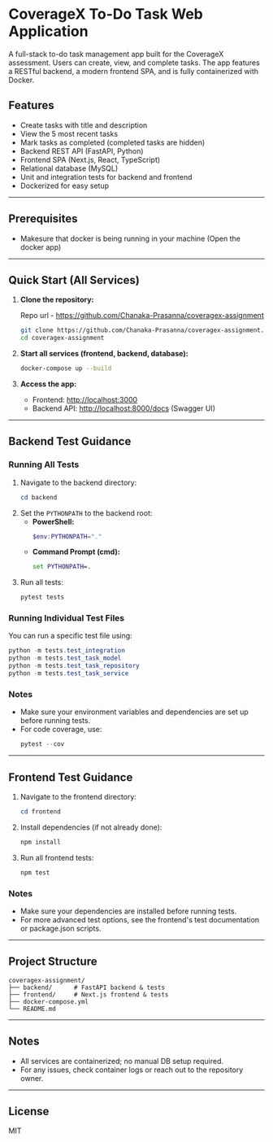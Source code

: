 # CoverageX To-Do Task Web Application

A full-stack to-do task management app built for the CoverageX assessment. Users can create, view, and complete tasks. The app features a RESTful backend, a modern frontend SPA, and is fully containerized with Docker.

## Features

- Create tasks with title and description
- View the 5 most recent tasks
- Mark tasks as completed (completed tasks are hidden)
- Backend REST API (FastAPI, Python)
- Frontend SPA (Next.js, React, TypeScript)
- Relational database (MySQL)
- Unit and integration tests for backend and frontend
- Dockerized for easy setup

---

## Prerequisites

- Makesure that docker is being running in your machine (Open the docker app)

---

## Quick Start (All Services)

1. **Clone the repository:**

   Repo url - https://github.com/Chanaka-Prasanna/coveragex-assignment

   ```sh
   git clone https://github.com/Chanaka-Prasanna/coveragex-assignment.git
   cd coveragex-assignment
   ```

2. **Start all services (frontend, backend, database):**

   ```sh
   docker-compose up --build
   ```

3. **Access the app:**
   - Frontend: [http://localhost:3000](http://localhost:3000)
   - Backend API: [http://localhost:8000/docs](http://localhost:8000/docs) (Swagger UI)

---

## Backend Test Guidance

### Running All Tests

1. Navigate to the backend directory:
   ```powershell
   cd backend
   ```
2. Set the `PYTHONPATH` to the backend root:
   - **PowerShell:**
     ```powershell
     $env:PYTHONPATH="."
     ```
   - **Command Prompt (cmd):**
     ```cmd
     set PYTHONPATH=.
     ```
3. Run all tests:
   ```powershell
   pytest tests
   ```

### Running Individual Test Files

You can run a specific test file using:

```powershell
python -m tests.test_integration
python -m tests.test_task_model
python -m tests.test_task_repository
python -m tests.test_task_service
```

### Notes

- Make sure your environment variables and dependencies are set up before running tests.
- For code coverage, use:
  ```powershell
  pytest --cov
  ```

---

## Frontend Test Guidance

1. Navigate to the frontend directory:
   ```powershell
   cd frontend
   ```
2. Install dependencies (if not already done):
   ```powershell
   npm install
   ```
3. Run all frontend tests:
   ```powershell
   npm test
   ```

### Notes

- Make sure your dependencies are installed before running tests.
- For more advanced test options, see the frontend's test documentation or package.json scripts.

---

## Project Structure

```
coveragex-assignment/
├── backend/      # FastAPI backend & tests
├── frontend/     # Next.js frontend & tests
├── docker-compose.yml
└── README.md
```

---

## Notes

- All services are containerized; no manual DB setup required.
- For any issues, check container logs or reach out to the repository owner.

---

## License

MIT
